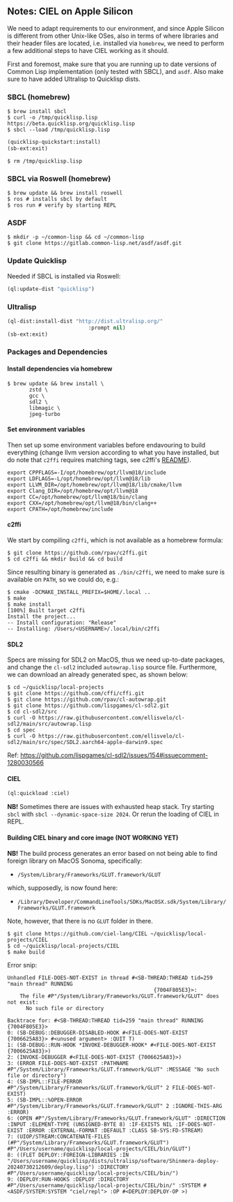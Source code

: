 ## Notes: CIEL on Apple Silicon

We need to adapt requirements to our environment, and since Apple Silicon is
different from other Unix-like OSes, also in terms of where libraries
and their header files are located, i.e. installed via `homebrew`, we
need to perform a few additional steps to have CIEL working as it should.

First and foremost, make sure that you are running up to date versions of
Common Lisp implementation (only tested with SBCL), and `asdf`. Also
make sure to have added Ultralisp to Quicklisp dists.

### SBCL (homebrew)

```example
$ brew install sbcl
$ curl -o /tmp/quicklisp.lisp https://beta.quicklisp.org/quicklisp.lisp
$ sbcl --load /tmp/quicklisp.lisp
```

```commonlisp
(quicklisp-quickstart:install)
(sb-ext:exit)
```

```example
$ rm /tmp/quicklisp.lisp
```

### SBCL via Roswell (homebrew)

```example
$ brew update && brew install roswell
$ ros # installs sbcl by default
$ ros run # verify by starting REPL
```

### ASDF
```example
$ mkdir -p ~/common-lisp && cd ~/common-lisp
$ git clone https://gitlab.common-lisp.net/asdf/asdf.git
```

### Update Quicklisp

Needed if SBCL is installed via Roswell:

```commonlisp
(ql:update-dist "quicklisp")
```

### Ultralisp

```commonlisp
(ql-dist:install-dist "http://dist.ultralisp.org/"
                          :prompt nil)
(sb-ext:exit)
```

### Packages and Dependencies

#### Install dependencies via homebrew
```example
$ brew update && brew install \
       zstd \
       gcc \
       sdl2 \
       libmagic \
       jpeg-turbo
```

#### Set environment variables

Then set up some environment variables before endavouring to build
everything (change llvm version according to what you have installed,
but do note that `c2ffi` requires matching tags, see c2ffi's
[README](https://github.com/rpav/c2ffi)).

```example
export CPPFLAGS=-I/opt/homebrew/opt/llvm@18/include
export LDFLAGS=-L/opt/homebrew/opt/llvm@18/lib
export LLVM_DIR=/opt/homebrew/opt/llvm@18/lib/cmake/llvm
export Clang_DIR=/opt/homebrew/opt/llvm@18
export CC=/opt/homebrew/opt/llvm@18/bin/clang
export CXX=/opt/homebrew/opt/llvm@18/bin/clang++
export CPATH=/opt/homebrew/include
```

#### c2ffi

We start by compiling `c2ffi`, which is not available as a homebrew formula:

```example
$ git clone https://github.com/rpav/c2ffi.git
$ cd c2ffi && mkdir build && cd build
```
Since  resulting binary is generated as `./bin/c2ffi`, we need to
make sure is available on `PATH`, so we could do, e.g.:

```example
$ cmake -DCMAKE_INSTALL_PREFIX=$HOME/.local ..
$ make
$ make install
[100%] Built target c2ffi
Install the project...
-- Install configuration: "Release"
-- Installing: /Users/<USERNAME>/.local/bin/c2ffi
```

#### SDL2

Specs are missing for SDL2 on MacOS, thus we need up-to-date packages, and change the
`cl-sdl2` included `autowrap.lisp` source file. Furthermore, we can download an already
generated spec, as shown below:

```example
$ cd ~/quicklisp/local-projects
$ git clone https://github.com/cffi/cffi.git
$ git clone https://github.com/rpav/cl-autowrap.git
$ git clone https://github.com/lispgames/cl-sdl2.git
$ cd cl-sdl2/src
$ curl -O https://raw.githubusercontent.com/ellisvelo/cl-sdl2/main/src/autowrap.lisp
$ cd spec
$ curl -O https://raw.githubusercontent.com/ellisvelo/cl-sdl2/main/src/spec/SDL2.aarch64-apple-darwin9.spec
```
Ref: <https://github.com/lispgames/cl-sdl2/issues/154#issuecomment-1280030566>


#### CIEL

```commonlisp
(ql:quickload :ciel)
```

**NB!** Sometimes there are issues with exhausted heap stack. Try starting
`sbcl` with `sbcl --dynamic-space-size 2024`. Or rerun the loading of CIEL
in REPL. 

#### Building CIEL binary and core image (NOT WORKING YET)

**NB!** The build process generates an error based on not being able to
find foreign library on MacOS Sonoma, specifically:

- `/System/Library/Frameworks/GLUT.framework/GLUT`

which, supposedly, is now found here:

- `/Library/Developer/CommandLineTools/SDKs/MacOSX.sdk/System/Library/Frameworks/GLUT.framework`

Note, however, that there is no `GLUT` folder in there. 

```example
$ git clone https://github.com/ciel-lang/CIEL ~/quicklisp/local-projects/CIEL
$ cd ~/quicklisp/local-projects/CIEL
$ make build
````

Error snip:

```example
Unhandled FILE-DOES-NOT-EXIST in thread #<SB-THREAD:THREAD tid=259 "main thread" RUNNING
                                               {7004F805E3}>:
    The file #P"/System/Library/Frameworks/GLUT.framework/GLUT" does not exist:
      No such file or directory
    
Backtrace for: #<SB-THREAD:THREAD tid=259 "main thread" RUNNING {7004F805E3}>
0: (SB-DEBUG::DEBUGGER-DISABLED-HOOK #<FILE-DOES-NOT-EXIST {7006625A83}> #<unused argument> :QUIT T)
1: (SB-DEBUG::RUN-HOOK *INVOKE-DEBUGGER-HOOK* #<FILE-DOES-NOT-EXIST {7006625A83}>)
2: (INVOKE-DEBUGGER #<FILE-DOES-NOT-EXIST {7006625A83}>)
3: (ERROR FILE-DOES-NOT-EXIST :PATHNAME #P"/System/Library/Frameworks/GLUT.framework/GLUT" :MESSAGE "No such file or directory")
4: (SB-IMPL::FILE-PERROR #P"/System/Library/Frameworks/GLUT.framework/GLUT" 2 FILE-DOES-NOT-EXIST)
5: (SB-IMPL::%OPEN-ERROR #P"/System/Library/Frameworks/GLUT.framework/GLUT" 2 :IGNORE-THIS-ARG :ERROR)
6: (OPEN #P"/System/Library/Frameworks/GLUT.framework/GLUT" :DIRECTION :INPUT :ELEMENT-TYPE (UNSIGNED-BYTE 8) :IF-EXISTS NIL :IF-DOES-NOT-EXIST :ERROR :EXTERNAL-FORMAT :DEFAULT :CLASS SB-SYS:FD-STREAM)
7: (UIOP/STREAM:CONCATENATE-FILES (#P"/System/Library/Frameworks/GLUT.framework/GLUT") #P"/Users/username/quicklisp/local-projects/CIEL/bin/GLUT")
8: ((FLET DEPLOY::FOREIGN-LIBRARIES :IN "/Users/username/quicklisp/dists/ultralisp/software/Shinmera-deploy-20240730212609/deploy.lisp") :DIRECTORY #P"/Users/username/quicklisp/local-projects/CIEL/bin/")
9: (DEPLOY:RUN-HOOKS :DEPLOY :DIRECTORY #P"/Users/username/quicklisp/local-projects/CIEL/bin/" :SYSTEM #<ASDF/SYSTEM:SYSTEM "ciel/repl"> :OP #<DEPLOY:DEPLOY-OP >)
```

